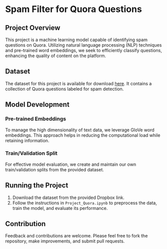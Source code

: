 # Spam Filter for Quora Questions

## Project Overview
This project is a machine learning model capable of identifying spam questions on Quora. Utilizing natural language processing (NLP) techniques and pre-trained word embeddings, we seek to efficiently classify questions, enhancing the quality of content on the platform.

## Dataset
The dataset for this project is available for download [here](https://www.dropbox.com/sh/kpf9z73woodfssv/AAAw1_JIzpuVvwteJCma0xMla?dl=0). It contains a collection of Quora questions labeled for spam detection.

## Model Development
### Pre-trained Embeddings
To manage the high dimensionality of text data, we leverage GloVe word embeddings. This approach helps in reducing the computational load while retaining information.

### Train/Validation Split
For effective model evaluation, we create and maintain our own train/validation splits from the provided dataset.

## Running the Project
1. Download the dataset from the provided Dropbox link.
2. Follow the instructions in `Project_Quora.ipynb` to preprocess the data, train the model, and evaluate its performance.

## Contribution
Feedback and contributions are welcome. Please feel free to fork the repository, make improvements, and submit pull requests.
